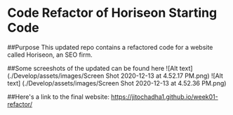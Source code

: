 # Code Refactor of Horiseon Starting Code
##Purpose
This updated repo contains a refactored code for a website called Horiseon, an SEO firm.

##Some screeshots of the updated can be found here
![Alt text] (./Develop/assets/images/Screen Shot 2020-12-13 at 4.52.17 PM.png)
![Alt text] (./Develop/assets/images/Screen Shot 2020-12-13 at 4.52.36 PM.png)

##Here's a link to the final website:
https://jitochadha1.github.io/week01-refactor/